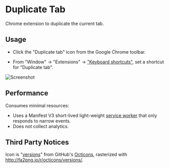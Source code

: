 Duplicate Tab
=============

Chrome extension to duplicate the current tab.

## Usage

* Click the "Duplicate tab" icon from the Google Chrome toolbar.

* From "Window" -> "Extensions" -> ["Keyboard shortcuts"](chrome://extensions/configureCommands), set a shortcut for "Duplicate tab".

![Screenshot](screenshot.jpg)

## Performance

Consumes minimal resources:

  * Uses a Manifest V3 short-lived light-weight [service worker](https://developer.chrome.com/docs/extensions/develop/concepts/service-workers/lifecycle#idle-shutdown) that only responds to narrow events.
  * Does not collect analytics.

## Third Party Notices

Icon is "[versions](https://octicons.github.com/icon/versions/)" from GitHub's [Octicons](https://octicons.github.com/), rasterized with http://fa2png.io/r/octicons/versions/.
